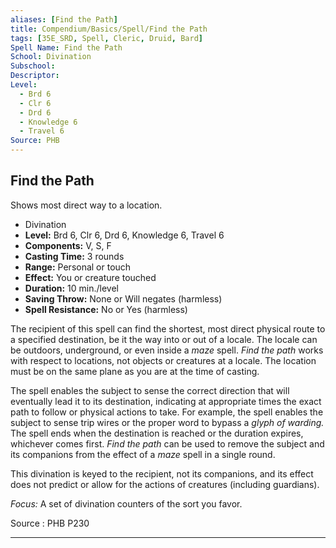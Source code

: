 ```yaml
---
aliases: [Find the Path]
title: Compendium/Basics/Spell/Find the Path
tags: [35E_SRD, Spell, Cleric, Druid, Bard]
Spell Name: Find the Path
School: Divination
Subschool: 
Descriptor: 
Level:
  - Brd 6
  - Clr 6
  - Drd 6
  - Knowledge 6
  - Travel 6
Source: PHB
---
```



## Find the Path

Shows most direct way to a location.

*   Divination
*   **Level:** Brd 6, Clr 6, Drd 6, Knowledge 6, Travel 6
*   **Components:** V, S, F
*   **Casting Time:** 3 rounds
*   **Range:** Personal or touch
*   **Effect:** You or creature touched
*   **Duration:** 10 min./level
*   **Saving Throw:** None or Will negates (harmless)
*   **Spell Resistance:** No or Yes (harmless)

<p>The recipient of this spell can find the shortest, most direct physical route to a specified destination, be it the way into or out of a locale. The locale can be outdoors, underground, or even inside a <i>maze</i> spell. <i>Find the path</i> works with respect to locations, not objects or creatures at a locale. The location must be on the same plane as you are at the time of casting.</p><p>The spell enables the subject to sense the correct direction that will eventually lead it to its destination, indicating at appropriate times the exact path to follow or physical actions to take. For example, the spell enables the subject to sense trip wires or the proper word to bypass a <i>glyph of warding.</i> The spell ends when the destination is reached or the duration expires, whichever comes first. <i>Find the path</i> can be used to remove the subject and its companions from the effect of a <i>maze</i> spell in a single round.</p><p>This divination is keyed to the recipient, not its companions, and its effect does not predict or allow for the actions of creatures (including guardians).</p><p><i>Focus:</i> A set of divination counters of the sort you favor.</p>

Source : PHB P230

---
